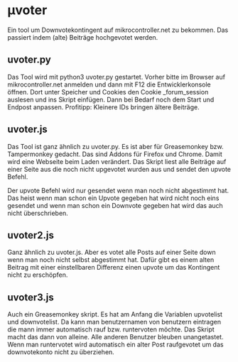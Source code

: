 # µvoter
Ein tool um Downvotekontingent auf mikrocontroller.net zu bekommen. Das passiert indem (alte) Beiträge hochgevotet werden.

## uvoter.py
Das Tool wird mit python3 uvoter.py gestartet. Vorher bitte im Browser auf mikrocontroller.net anmelden und dann mit F12 die Entwicklerkonsole öffnen. Dort unter Speicher und Cookies den Cookie _forum_session auslesen und ins Skript einfügen. Dann bei Bedarf noch dem Start und Endpost anpassen. Profitipp: Kleinere IDs bringen ältere Beiträge.

## uvoter.js
Das Tool ist ganz ähnlich zu uvoter.py. Es ist aber für Greasemonkey bzw. Tampermonkey gedacht. Das sind Addons für Firefox und Chrome. Damit wird eine Webseite beim Laden verändert. Das Skript liest alle Beiträge auf einer Seite aus die noch nicht upgevotet wurden aus und sendet den upvote Befehl.

Der upvote Befehl wird nur gesendet wenn man noch nicht abgestimmt hat. Das heist wenn man schon ein Upvote gegeben hat wird nicht noch eins gesendet und wenn man schon ein Downvote gegeben hat wird das auch nicht überschrieben.

## uvoter2.js
Ganz ähnlich zu uvoter.js. Aber es votet alle Posts auf einer Seite down wenn man noch nicht selbst abgestimmt hat. Dafür gibt es einem alten Beitrag mit einer einstellbaren Differenz einen upvote um das Kontingent nicht zu erschöpfen.

## uvoter3.js
Auch ein Greasemonkey skript. Es hat am Anfang die Variablen upvotelist und downvotelist. Da kann man benutzernamen von benutzern eintragen die mann immer automatisch rauf bzw. runtervoten möchte. Das Skript macht das dann von alleine. Alle anderen Benutzer bleuben unangetastet. Wenn man runtervotet wird automatisch ein alter Post raufgevotet um das downvotekonto nicht zu überziehen.

